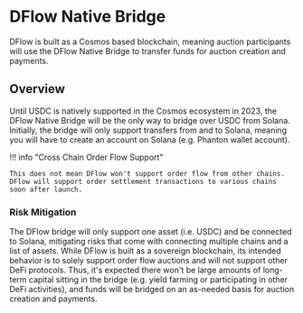 # DFlow Native Bridge

DFlow is built as a Cosmos based blockchain, meaning auction participants will use the DFlow Native Bridge to transfer funds for auction creation and payments.

## Overview

Until USDC is natively supported in the Cosmos ecosystem in 2023, the DFlow Native Bridge will be the only way to bridge over USDC from Solana. Initially, the bridge will only support transfers from and to Solana, meaning you will have to create an account on Solana (e.g. Phanton wallet account).

!!! info "Cross Chain Order Flow Support"

    This does not mean DFlow won't support order flow from other chains. DFlow will support order settlement transactions to various chains soon after launch.

### Risk Mitigation

The DFlow bridge will only support one asset (i.e. USDC) and be connected to Solana, mitigating risks that come with connecting multiple chains and a list of assets. While DFlow is built as a sovereign blockchain, its intended behavior is to solely support order flow auctions and will not support other DeFi protocols. Thus, it's expected there won't be large amounts of long-term capital sitting in the bridge (e.g. yield farming or participating in other DeFi activities), and funds will be bridged on an as-needed basis for auction creation and payments.
